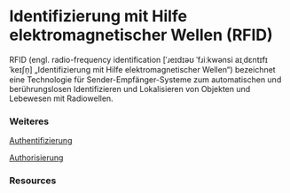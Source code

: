 # Identifizierung mit Hilfe elektromagnetischer Wellen (RFID)

RFID (engl. radio-frequency identification [ˈɹeɪdɪəʊ ˈfɹiːkwənsi aɪˌdɛntɪfɪˈkeɪʃn̩] „Identifizierung mit Hilfe elektromagnetischer Wellen“) bezeichnet eine Technologie für Sender-Empfänger-Systeme zum automatischen und berührungslosen Identifizieren und Lokalisieren von Objekten und Lebewesen mit Radiowellen.



### Weiteres

[Authentifizierung](Authentifizierung)

[Authorisierung](Authorisierung)

### Resources
